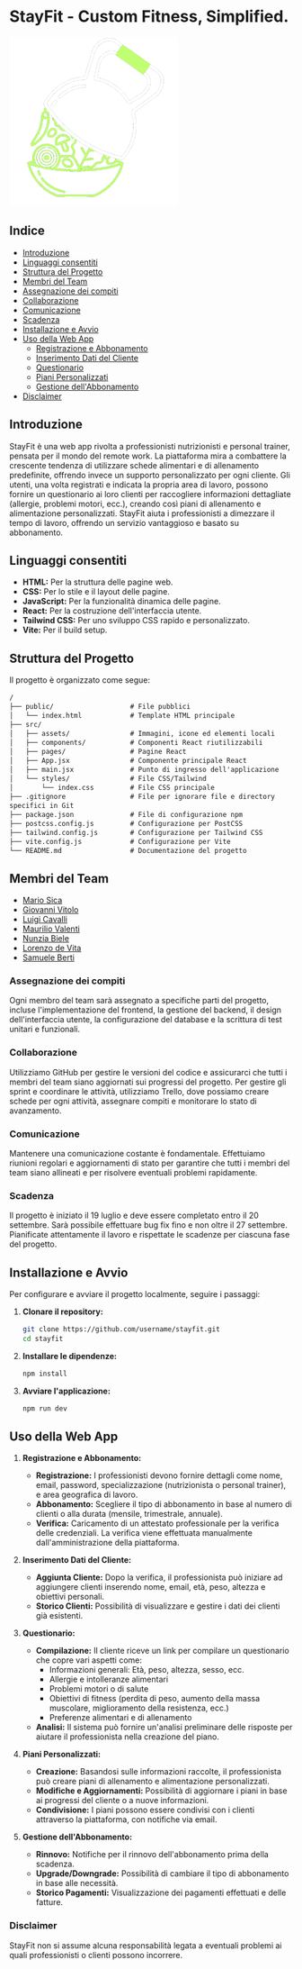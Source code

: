 # StayFit - Custom Fitness, Simplified.

<img src="./stayfit-app/src/assets/img/STAYFit(transparent).png" alt="StayFit png transparent" width="300rem">

## Indice
- [Introduzione](#introduzione)
- [Linguaggi consentiti](#linguaggi-consentiti)
- [Struttura del Progetto](#struttura-del-progetto)
- [Membri del Team](#membri-del-team)
- [Assegnazione dei compiti](#assegnazione-dei-compiti)
- [Collaborazione](#collaborazione)
- [Comunicazione](#comunicazione)
- [Scadenza](#scadenza)
- [Installazione e Avvio](#installazione-e-avvio)
- [Uso della Web App](#uso-della-web-app)
  - [Registrazione e Abbonamento](#registrazione-e-abbonamento)
  - [Inserimento Dati del Cliente](#inserimento-dati-del-cliente)
  - [Questionario](#questionario)
  - [Piani Personalizzati](#piani-personalizzati)
  - [Gestione dell'Abbonamento](#gestione-dellabbonamento)
- [Disclaimer](#disclaimer)

## Introduzione
StayFit è una web app rivolta a professionisti nutrizionisti e personal trainer, pensata per il mondo del remote work. La piattaforma mira a combattere la crescente tendenza di utilizzare schede alimentari e di allenamento predefinite, offrendo invece un supporto personalizzato per ogni cliente. Gli utenti, una volta registrati e indicata la propria area di lavoro, possono fornire un questionario ai loro clienti per raccogliere informazioni dettagliate (allergie, problemi motori, ecc.), creando così piani di allenamento e alimentazione personalizzati. StayFit aiuta i professionisti a dimezzare il tempo di lavoro, offrendo un servizio vantaggioso e basato su abbonamento.

## Linguaggi consentiti
- **HTML:** Per la struttura delle pagine web.
- **CSS:** Per lo stile e il layout delle pagine.
- **JavaScript:** Per la funzionalità dinamica delle pagine.
- **React:** Per la costruzione dell'interfaccia utente.
- **Tailwind CSS:** Per uno sviluppo CSS rapido e personalizzato.
- **Vite:** Per il build setup.

## Struttura del Progetto
Il progetto è organizzato come segue:

```plaintext
/
├── public/                   # File pubblici
│   └── index.html            # Template HTML principale
├── src/
│   ├── assets/               # Immagini, icone ed elementi locali
│   ├── components/           # Componenti React riutilizzabili
│   ├── pages/                # Pagine React
│   ├── App.jsx               # Componente principale React
│   ├── main.jsx              # Punto di ingresso dell'applicazione
│   └── styles/               # File CSS/Tailwind
│       └── index.css         # File CSS principale
├── .gitignore                # File per ignorare file e directory specifici in Git
├── package.json              # File di configurazione npm
├── postcss.config.js         # Configurazione per PostCSS
├── tailwind.config.js        # Configurazione per Tailwind CSS
├── vite.config.js            # Configurazione per Vite
└── README.md                 # Documentazione del progetto
```

## Membri del Team
- [Mario Sica](https://github.com/mario-sica)
- [Giovanni Vitolo](url)
- [Luigi Cavalli](https://github.com/luigicavalli)
- [Maurilio Valenti](url)
- [Nunzia Biele](https://github.com/Akame96)
- [Lorenzo de Vita](https://github.com/DEVita42)
- [Samuele Berti](url)

### Assegnazione dei compiti
Ogni membro del team sarà assegnato a specifiche parti del progetto, incluse l'implementazione del frontend, la gestione del backend, il design dell'interfaccia utente, la configurazione del database e la scrittura di test unitari e funzionali.

### Collaborazione
Utilizziamo GitHub per gestire le versioni del codice e assicurarci che tutti i membri del team siano aggiornati sui progressi del progetto. Per gestire gli sprint e coordinare le attività, utilizziamo Trello, dove possiamo creare schede per ogni attività, assegnare compiti e monitorare lo stato di avanzamento.

### Comunicazione
Mantenere una comunicazione costante è fondamentale. Effettuiamo riunioni regolari e aggiornamenti di stato per garantire che tutti i membri del team siano allineati e per risolvere eventuali problemi rapidamente.

### Scadenza
Il progetto è iniziato il 19 luglio e deve essere completato entro il 20 settembre. Sarà possibile effettuare bug fix fino e non oltre il 27 settembre. Pianificate attentamente il lavoro e rispettate le scadenze per ciascuna fase del progetto.

## Installazione e Avvio
Per configurare e avviare il progetto localmente, seguire i passaggi:

1. **Clonare il repository:**
    ```bash
    git clone https://github.com/username/stayfit.git
    cd stayfit
    ```

2. **Installare le dipendenze:**
    ```bash
    npm install
    ```

3. **Avviare l'applicazione:**
    ```bash
    npm run dev
    ```

## Uso della Web App
1. **Registrazione e Abbonamento:**
    - **Registrazione:** I professionisti devono fornire dettagli come nome, email, password, specializzazione (nutrizionista o personal trainer), e area geografica di lavoro.
    - **Abbonamento:** Scegliere il tipo di abbonamento in base al numero di clienti o alla durata (mensile, trimestrale, annuale).
    - **Verifica:** Caricamento di un attestato professionale per la verifica delle credenziali. La verifica viene effettuata manualmente dall'amministrazione della piattaforma.

2. **Inserimento Dati del Cliente:**
    - **Aggiunta Cliente:** Dopo la verifica, il professionista può iniziare ad aggiungere clienti inserendo nome, email, età, peso, altezza e obiettivi personali.
    - **Storico Clienti:** Possibilità di visualizzare e gestire i dati dei clienti già esistenti.

3. **Questionario:**
    - **Compilazione:** Il cliente riceve un link per compilare un questionario che copre vari aspetti come:
      - Informazioni generali: Età, peso, altezza, sesso, ecc.
      - Allergie e intolleranze alimentari
      - Problemi motori o di salute
      - Obiettivi di fitness (perdita di peso, aumento della massa muscolare, miglioramento della resistenza, ecc.)
      - Preferenze alimentari e di allenamento
    - **Analisi:** Il sistema può fornire un'analisi preliminare delle risposte per aiutare il professionista nella creazione del piano.

4. **Piani Personalizzati:**
    - **Creazione:** Basandosi sulle informazioni raccolte, il professionista può creare piani di allenamento e alimentazione personalizzati.
    - **Modifiche e Aggiornamenti:** Possibilità di aggiornare i piani in base ai progressi del cliente o a nuove informazioni.
    - **Condivisione:** I piani possono essere condivisi con i clienti attraverso la piattaforma, con notifiche via email.

5. **Gestione dell'Abbonamento:**
    - **Rinnovo:** Notifiche per il rinnovo dell'abbonamento prima della scadenza.
    - **Upgrade/Downgrade:** Possibilità di cambiare il tipo di abbonamento in base alle necessità.
    - **Storico Pagamenti:** Visualizzazione dei pagamenti effettuati e delle fatture.

### Disclaimer
StayFit non si assume alcuna responsabilità legata a eventuali problemi ai quali professionisti o clienti possono incorrere.
